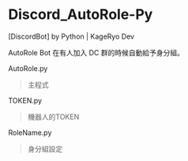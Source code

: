# Discord_AutoRole-Py
[DiscordBot] by Python | KageRyo Dev

AutoRole Bot
在有人加入 DC 群的時候自動給予身分組。

AutoRole.py
> 主程式

TOKEN.py
> 機器人的TOKEN

RoleName.py
> 身分組設定

